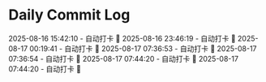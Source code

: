 # Daily Commit Log
2025-08-16 15:42:10 - 自动打卡 🌱
2025-08-16 23:46:19 - 自动打卡 🌱
2025-08-17 00:19:41 - 自动打卡 🌱
2025-08-17 07:36:53 - 自动打卡 🌱
2025-08-17 07:36:54 - 自动打卡 🌱
2025-08-17 07:44:20 - 自动打卡 🌱
2025-08-17 07:44:20 - 自动打卡 🌱
